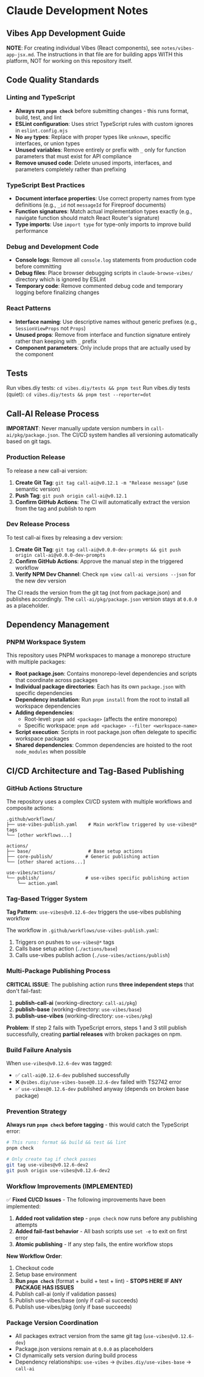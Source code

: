 # Claude Development Notes

## Vibes App Development Guide

**NOTE**: For creating individual Vibes (React components), see `notes/vibes-app-jsx.md`. The instructions in that file are for building apps WITH this platform, NOT for working on this repository itself.

## Code Quality Standards

### Linting and TypeScript

- **Always run `pnpm check`** before submitting changes - this runs format, build, test, and lint
- **ESLint configuration**: Uses strict TypeScript rules with custom ignores in `eslint.config.mjs`
- **No `any` types**: Replace with proper types like `unknown`, specific interfaces, or union types
- **Unused variables**: Remove entirely or prefix with `_` only for function parameters that must exist for API compliance
- **Remove unused code**: Delete unused imports, interfaces, and parameters completely rather than prefixing

### TypeScript Best Practices

- **Document interface properties**: Use correct property names from type definitions (e.g., `_id` not `messageId` for Fireproof documents)
- **Function signatures**: Match actual implementation types exactly (e.g., navigate function should match React Router's signature)
- **Type imports**: Use `import type` for type-only imports to improve build performance

### Debug and Development Code

- **Console logs**: Remove all `console.log` statements from production code before committing
- **Debug files**: Place browser debugging scripts in `claude-browse-vibes/` directory which is ignored by ESLint
- **Temporary code**: Remove commented debug code and temporary logging before finalizing changes

### React Patterns

- **Interface naming**: Use descriptive names without generic prefixes (e.g., `SessionViewProps` not `Props`)
- **Unused props**: Remove from interface and function signature entirely rather than keeping with `_` prefix
- **Component parameters**: Only include props that are actually used by the component

## Tests

Run vibes.diy tests: `cd vibes.diy/tests && pnpm test`
Run vibes.diy tests (quiet): `cd vibes.diy/tests && pnpm test --reporter=dot`

## Call-AI Release Process

**IMPORTANT**: Never manually update version numbers in `call-ai/pkg/package.json`. The CI/CD system handles all versioning automatically based on git tags.

### Production Release

To release a new call-ai version:

1. **Create Git Tag**: `git tag call-ai@v0.12.1 -m "Release message"` (use semantic version)
2. **Push Tag**: `git push origin call-ai@v0.12.1`
3. **Confirm GitHub Actions**: The CI will automatically extract the version from the tag and publish to npm

### Dev Release Process

To test call-ai fixes by releasing a dev version:

1. **Create Git Tag**: `git tag call-ai@v0.0.0-dev-prompts && git push origin call-ai@v0.0.0-dev-prompts`
2. **Confirm GitHub Actions**: Approve the manual step in the triggered workflow
3. **Verify NPM Dev Channel**: Check `npm view call-ai versions --json` for the new dev version

The CI reads the version from the git tag (not from package.json) and publishes accordingly. The `call-ai/pkg/package.json` version stays at `0.0.0` as a placeholder.

## Dependency Management

### PNPM Workspace System

This repository uses PNPM workspaces to manage a monorepo structure with multiple packages:

- **Root package.json**: Contains monorepo-level dependencies and scripts that coordinate across packages
- **Individual package directories**: Each has its own `package.json` with specific dependencies
- **Dependency installation**: Run `pnpm install` from the root to install all workspace dependencies
- **Adding dependencies**:
  - Root-level: `pnpm add <package>` (affects the entire monorepo)
  - Specific workspace: `pnpm add <package> --filter <workspace-name>`
- **Script execution**: Scripts in root package.json often delegate to specific workspace packages
- **Shared dependencies**: Common dependencies are hoisted to the root `node_modules` when possible

## CI/CD Architecture and Tag-Based Publishing

### GitHub Actions Structure

The repository uses a complex CI/CD system with multiple workflows and composite actions:

```
.github/workflows/
├── use-vibes-publish.yaml    # Main workflow triggered by use-vibes@* tags
└── [other workflows...]

actions/
├── base/                     # Base setup actions
├── core-publish/            # Generic publishing action
└── [other shared actions...]

use-vibes/actions/
└── publish/                 # use-vibes specific publishing action
    └── action.yaml
```

### Tag-Based Trigger System

**Tag Pattern**: `use-vibes@v0.12.6-dev` triggers the use-vibes publishing workflow

The workflow in `.github/workflows/use-vibes-publish.yaml`:

1. Triggers on pushes to `use-vibes@*` tags
2. Calls base setup action (`./actions/base`)
3. Calls use-vibes publish action (`./use-vibes/actions/publish`)

### Multi-Package Publishing Process

**CRITICAL ISSUE**: The publishing action runs **three independent steps** that don't fail-fast:

1. **publish-call-ai** (working-directory: `call-ai/pkg`)
2. **publish-base** (working-directory: `use-vibes/base`)
3. **publish-use-vibes** (working-directory: `use-vibes/pkg`)

**Problem**: If step 2 fails with TypeScript errors, steps 1 and 3 still publish successfully, creating **partial releases** with broken packages on npm.

### Build Failure Analysis

When `use-vibes@v0.12.6-dev` was tagged:

- ✅ `call-ai@0.12.6-dev` published successfully
- ❌ `@vibes.diy/use-vibes-base@0.12.6-dev` failed with TS2742 error
- ✅ `use-vibes@0.12.6-dev` published anyway (depends on broken base package)

### Prevention Strategy

**Always run `pnpm check` before tagging** - this would catch the TypeScript error:

```bash
# This runs: format && build && test && lint
pnpm check

# Only create tag if check passes
git tag use-vibes@v0.12.6-dev2
git push origin use-vibes@v0.12.6-dev2
```

### Workflow Improvements (IMPLEMENTED)

✅ **Fixed CI/CD Issues** - The following improvements have been implemented:

1. **Added root validation step** - `pnpm check` now runs before any publishing attempts
2. **Added fail-fast behavior** - All bash scripts use `set -e` to exit on first error
3. **Atomic publishing** - If any step fails, the entire workflow stops

**New Workflow Order**:

1. Checkout code
2. Setup base environment
3. **Run `pnpm check`** (format + build + test + lint) - **STOPS HERE IF ANY PACKAGE HAS ISSUES**
4. Publish call-ai (only if validation passes)
5. Publish use-vibes/base (only if call-ai succeeds)
6. Publish use-vibes/pkg (only if base succeeds)

### Package Version Coordination

- All packages extract version from the same git tag (`use-vibes@v0.12.6-dev`)
- Package.json versions remain at `0.0.0` as placeholders
- CI dynamically sets version during build process
- Dependency relationships: `use-vibes` → `@vibes.diy/use-vibes-base` → `call-ai`
